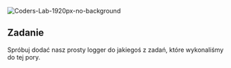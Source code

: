 ![Coders-Lab-1920px-no-background](https://user-images.githubusercontent.com/30623667/104709394-2cabee80-571f-11eb-9518-ea6a794e558e.png)


## Zadanie

Spróbuj dodać nasz prosty logger do jakiegoś z zadań, które wykonaliśmy do tej pory.